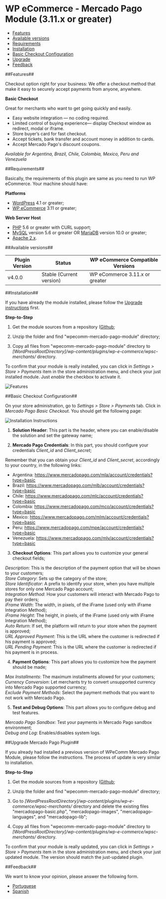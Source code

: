 # WP eCommerce - Mercado Pago Module (3.11.x or greater)

* [Features](#features)
* [Available versions](#available_versions)
* [Requirements](#requirements)
* [Installation](#installation)
* [Basic Checkout Configuration](#std_configuration)
* [Upgrade](#upgrade)
* [Feedback](#feedback)

<a name="features"></a>
##Features##

Checkout option right for your business:
We offer a checkout method that make it easy to securely accept payments from anyone, anywhere.

**Basic Checkout**

Great for merchants who want to get going quickly and easily.

* Easy website integration — no coding required.
* Limited control of buying experience— display Checkout window as redirect, modal or iframe.
* Store buyer’s card for fast checkout.
* Accept tickets, bank transfer and account money in addition to cards.
* Accept Mercado Pago's discount coupons.

*Available for Argentina, Brazil, Chile, Colombia, Mexico, Peru and Venezuela*

<a name="requirements"></a>
##Requirements##

Basically, the requirements of this plugin are same as you need to run WP eCommerce. Your machine should have:

**Platforms**

* <a href="https://wordpress.org/download/">WordPress</a> 4.1 or greater;
* <a href="https://wordpress.org/plugins/wp-e-commerce/">WP eCommerce</a> 3.11 or greater;

**Web Server Host**

* <a href="http://php.net/">PHP</a> 5.6 or greater with CURL support;
* <a href="http://www.mysql.com/">MySQL</a> version 5.6 or greater OR <a href="https://mariadb.org/">MariaDB</a> version 10.0 or greater;
* <a href="https://httpd.apache.org/">Apache 2.x</a>.

<a name="available_versions"></a>
##Available versions##

<table>
  <thead>
    <tr>
      <th>Plugin Version</th>
      <th>Status</th>
      <th>WP eCommerce Compatible Versions</th>
    </tr>
  <thead>
  <tbody>
    <tr>
      <td>v4.0.0</td>
      <td>Stable (Current version)</td>
      <td>WP eCommerce 3.11.x or greater</td>
    </tr>
  </tbody>
</table>

<a name="installation"></a>
##Installation##

If you have already the module installed, please follow the [Upgrade instructions](#upgrade) first.

**Step-to-Step**

1. Get the module sources from a repository (<a href="https://github.com/mercadopago/cart-wp-commerce/archive/master.zip">Github</a>;

2. Unzip the folder and find "wpecomm-mercado-pago-module" directory;

3. Copy all files from "wpecomm-mercado-pago-module" directory to *[WordPressRootDirectory]/wp-content/plugins/wp-e-commerce/wpsc-merchants/* directory.

To confirm that your module is really installed, you can click in *Settings > Store > Payments* item in the store administration menu, and check your just installed module. Just *enable* the checkbox to activate it.

![Features](https://raw.github.com/mercadopago/cart-wp-commerce/master/README.img/plugin_adm.png)

<a name="std_configuration"></a>
##Basic Checkout Configuration##

On your store administration, go to *Settings > Store > Payments* tab. Click in *Mercado Pago Basic Checkout*. You should get the following page:

![Installation Instructions](https://raw.github.com/mercadopago/cart-wp-commerce/master/README.img/basic_checkout.png)

1. **Solution Header**: This part is the header, where you can enable/disable the solution and set the gateway name;

2. **Mercado Pago Credentials**: In this part, you should configure your credentials *Client_id* and *Client_secret*;

  Remember that you can obtain your *Client_id* and *Client_secret*, accordingly to your country, in the following links:

  * Argentina: https://www.mercadopago.com/mla/account/credentials?type=basic
  * Brazil: https://www.mercadopago.com/mlb/account/credentials?type=basic
  * Chile: https://www.mercadopago.com/mlc/account/credentials?type=basic
  * Colombia: https://www.mercadopago.com/mco/account/credentials?type=basic
  * Mexico: https://www.mercadopago.com/mlm/account/credentials?type=basic
  * Peru: https://www.mercadopago.com/mpe/account/credentials?type=basic
  * Venezuela: https://www.mercadopago.com/mlv/account/credentials?type=basic

3. **Checkout Options**: This part allows you to customize your general checkout fields;

  *Description*: This is the description of the payment option that will be shown to your customers;<br />
  *Store Category*: Sets up the category of the store;<br />
  *Store Identificator*: A prefix to identify your store, when you have multiple stores for only one Mercado Pago account;<br />
  *Integration Method*: How your customers will interact with Mercado Pago to pay their orders;<br />
  *iFrame Width*: The width, in pixels, of the iFrame (used only with iFrame Integration Method);<br />
  *iFrame Height*: The height, in pixels, of the iFrame (used only with iFrame Integration Method);<br />
  *Auto Return*: If set, the platform will return to your store when the payment is approved;<br />
  *URL Approved Payment*: This is the URL where the customer is redirected if his payment is approved;<br />
  *URL Pending Payment*: This is the URL where the customer is redirected if his payment is in process.

4. **Payment Options**: This part allows you to customize how the payment should be made;

  *Max Installments*: The maximum installments allowed for your customers;<br />
  *Currency Conversion*: Let merchants try to convert unsupported currency into Mercado Pago supported currency;<br />
  *Exclude Payment Methods*: Select the payment methods that you want to not work with Mercado Pago.

5. **Test and Debug Options**: This part allows you to configure debug and test features.

  *Mercado Pago Sandbox*: Test your payments in Mercado Pago sandbox environment;<br />
  *Debug and Log*: Enables/disables system logs.

<a name="upgrade"></a>
##Upgrade Mercado Pago Plugin##

If you already had installed a previous version of WPeComm Mercado Pago Module, please follow the instructions. The process of update is very similar to installation.

**Step-to-Step**

1. Get the module sources from a repository (<a href="https://github.com/mercadopago/cart-wp-commerce/archive/master.zip">Github</a>;

2. Unzip the folder and find "wpecomm-mercado-pago-module" directory;

3. Go to *[WordPressRootDirectory]/wp-content/plugins/wp-e-commerce/wpsc-merchants/* directory and delete the existing files "mercadopago-basic.php", "mercadopago-images", "mercadopago-languages", and "mercadopago-lib";

4. Copy all files from "wpecomm-mercado-pago-module" directory to *[WordPressRootDirectory]/wp-content/plugins/wp-e-commerce/wpsc-merchants/* directory.

To confirm that your module is really updated, you can click in *Settings > Store > Payments* item in the store administration menu, and check your just updated module. The version should match the just-updated plugin.

<a name="Feedback"></a>
##Feedback##

We want to know your opinion, please answer the following form.

* [Portuguese](http://goo.gl/forms/2n5jWHaQbfEtdy0E2)
* [Spanish](http://goo.gl/forms/A9bm8WuqTIZ89MI22)
